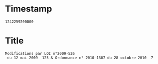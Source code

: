 # Timestamp
```
1242259200000
```

# Title
```
Modifications par LOI n°2009-526
 du 12 mai 2009  125 & Ordonnance n° 2010-1307 du 28 octobre 2010  7
```